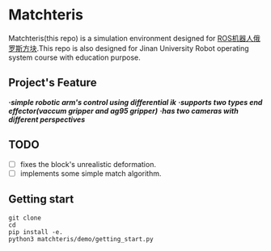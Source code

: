 # Matchteris
Matchteris(this repo) is a simulation environment designed for [ROS机器人俄罗斯方块](https://www.annisen.com/newsinfo/6991379.html).This repo is also designed for Jinan University Robot operating system course with education purpose.
## Project's Feature
***·simple robotic arm's control using differential ik***
***·supports two types end effector(vaccum gripper and ag95 gripper)***
***·has two cameras with different perspectives***

## TODO
- [ ] fixes the block's unrealistic deformation.
- [ ] implements some simple match algorithm.

## Getting start
```
git clone
cd
pip install -e.
python3 matchteris/demo/getting_start.py 
```